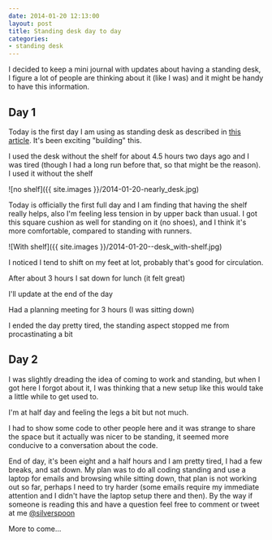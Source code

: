 ```yaml
---
date: 2014-01-20 12:13:00
layout: post
title: Standing desk day to day 
categories:
- standing desk
---
```


I decided to keep a mini journal with updates about having a standing desk, I figure a lot of people are thinking about it (like I was) and it might be handy to have this information.

## Day 1
Today is the first day I am using as standing desk as described in [this article][lifehacker]. It's been exciting "building" this.

I used the desk without the shelf for about 4.5 hours two days ago and I was tired (though I had a long run before that, so that might be the reason). I used it without the shelf

![no shelf]({{ site.images }}/2014-01-20-nearly_desk.jpg)

Today is officially the first full day and I am finding that having the shelf really helps, also I'm feeling less tension in by upper back than usual. I got this square cushion as well for standing on it (no shoes), and I think it's more comfortable, compared to standing with runners. 

![With shelf]({{ site.images }}/2014-01-20--desk_with-shelf.jpg)

I noticed I tend to shift on my feet at lot, probably that's good for circulation.

After about 3 hours I sat down for lunch (it felt great)

I'll update at the end of the day

Had a planning meeting for 3 hours (I was sitting down)

I ended the day pretty tired, the standing aspect stopped me from procastinating a bit

## Day 2

I was slightly dreading the idea of coming to work and standing, but when I got here I forgot about it, I was thinking that a new setup like this would take a little while to get used to.

I'm at half day and feeling the legs a bit but not much.

I had to show some code to other people here and it was strange to share the space but it actually was nicer to be standing, it seemed more conducive to a conversation about the code.

End of day, it's been eight and a half hours and I am pretty tired, I had a few breaks, and sat down. My plan was to do all coding standing and use a laptop for emails and browsing while sitting down, that plan is not working out so far, perhaps I need to try harder (some emails require my immediate attention and I didn't have the laptop setup there and then). By the way if someone is reading this and have a question feel free to comment or tweet at me [@silverspoon][tweet]

More to come...

[lifehacker]:[http://iamnotaprogrammer.com/Ikea-Standing-desk-for-22-dollars.html]
[tweet]:[https://twitter.com/silverspoon]